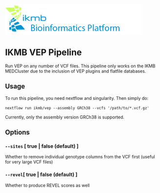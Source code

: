 ![](images/ikmb_bfx_logo.png)

# IKMB VEP Pipeline

Run VEP on any number of VCF files. This pipeline only works on the IKMB MEDCluster due to the inclusion of VEP plugins and flatfile databases. 

## Usage

To run this pipeline, you need nextflow and singularity. Then simply do:

`nextflow run ikmb/vep --assembly GRCh38 --vcfs '/path/to/*.vcf.gz'`

Currently, only the assembly version GRCh38 is supported.

## Options

### `--sites` [ true | false (default) ]

Whether to remove individual genotype columns from the VCF first (useful for very large VCF files)

### `--revel`[ true | false (default) ]

Whether to produce REVEL scores as well
